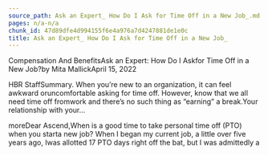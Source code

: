 ```yaml
---
source_path: Ask an Expert_ How Do I Ask for Time Off in a New Job_.md
pages: n/a-n/a
chunk_id: 47d89dfe4d994155f6e4a976a7d4247881de1e0c
title: Ask an Expert_ How Do I Ask for Time Off in a New Job_
---
```

Compensation And BenefitsAsk an Expert: How Do I Askfor Time Off in a New Job?by Mita MallickApril 15, 2022

HBR StaffSummary. When you’re new to an organization, it can feel awkward oruncomfortable asking for time off. However, know that we all need time off fromwork and there’s no such thing as “earning” a break.Your relationship with your...

moreDear Ascend,When is a good time to take personal time off (PTO) when you starta new job? When I began my current job, a little over five years ago, Iwas allotted 17 PTO days right off the bat, but I was admittedly a
